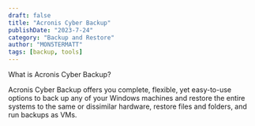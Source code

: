 ```yaml
---
draft: false
title: "Acronis Cyber Backup"
publishDate: "2023-7-24"
category: "Backup and Restore"
author: "MON5TERMATT"
tags: [backup, tools]
---
```


What is Acronis Cyber Backup?

Acronis Cyber Backup offers you complete, flexible, yet easy-to-use options to back up any of your Windows machines and restore the entire systems to the same or dissimilar hardware, restore files and folders, and run backups as VMs.
